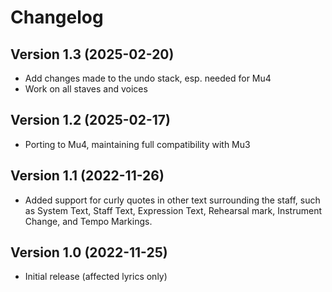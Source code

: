 # Changelog
## Version 1.3 (2025-02-20)
* Add changes made to the undo stack, esp. needed for Mu4
* Work on all staves and voices
## Version 1.2 (2025-02-17)
* Porting to Mu4, maintaining full compatibility with Mu3
## Version 1.1 (2022-11-26)
* Added support for curly quotes in other text surrounding the staff, such as System Text, Staff Text, Expression Text, Rehearsal mark, Instrument Change, and Tempo Markings. 
## Version 1.0 (2022-11-25)
* Initial release (affected lyrics only)
